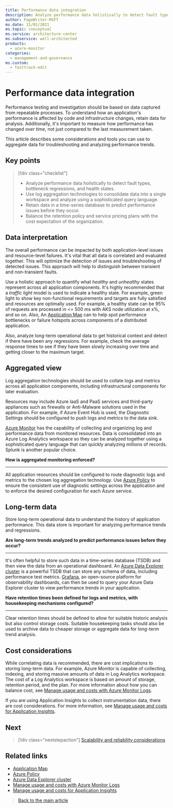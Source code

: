 ```yaml
---
title: Performance data integration
description: Analyze performance data holistically to detect fault types, bottlenecks regressions, and health states.
author: PageWriter-MSFT
ms.date: 11/01/2021
ms.topic: conceptual
ms.service: architecture-center
ms.subservice: well-architected
products:
  - azure-monitor
categories:
  - management-and-governance
ms.custom:
  - fasttrack-edit
---
```


# Performance data integration

Performance testing and investigation should be based on data captured from repeatable processes. To understand how an application's performance is affected by code and infrastructure changes, retain data for analysis. Additionally, it's important to measure how performance has changed _over time_, not just compared to the last measurement taken.

This article describes some considerations and tools you can use to aggregate data for troubleshooting and analyzing performance trends.

## Key points
> [!div class="checklist"]
> - Analyze performance data holistically to detect fault types, bottleneck regressions, and health states.
> - Use log aggregation technologies to consolidate data into a single workspace and analyze using a sophisticated query language.
> - Retain data in a time-series database to predict performance issues before they occur.
> - Balance the retention policy and service pricing plans with the cost expectation of the organization.

## Data interpretation

The overall performance can be impacted by both application-level issues and resource-level failures. It's vital that all data is correlated and evaluated together. This will optimize the detection of issues and troubleshooting of detected issues. This approach will help to distinguish between transient and non-transient faults.

Use a holistic approach to quantify what _healthy_ and _unhealthy_ states represent across all application components. It's highly recommended that a *traffic light* model is used to indicate a healthy state. For example, green light to show key non-functional requirements and targets are fully satisfied and resources are optimally used. For example, a healthy state can be 95% of requests are processed in <= 500 ms with AKS node utilization at x%, and so on. Also, An [Application Map](/azure/azure-monitor/app/app-map?tabs=net) can to help spot performance bottlenecks or failure hotspots across components of a distributed application.

Also, analyze long-term operational data to get historical context and detect if there have been any regressions. For example, check the average response times to see if they have been slowly increasing over time and getting closer to the maximum target.

## Aggregated view
Log aggregation technologies should be used to collate logs and metrics across all application components, including infrastructural components for later evaluation.

Resources may include Azure IaaS and PaaS services and third-party appliances such as firewalls or Anti-Malware solutions used in the application. For example, if Azure Event Hub is used, the Diagnostic Settings should be configured to push logs and metrics to the data sink.

[Azure Monitor](/azure/azure-monitor/data-platform) has the capability of collecting and organizing log and performance data from monitored resources. Data is consolidated into an Azure Log Analytics workspace so they can be analyzed together using a sophisticated query language that can quickly analyzing millions of records. Splunk is another popular choice.

**How is aggregated monitoring enforced?**
***

All application resources should be configured to route diagnostic logs and metrics to the chosen log aggregation technology. Use [Azure Policy](/azure/governance/policy/overview) to ensure the consistent use of diagnostic settings across the application and to enforce the desired configuration for each Azure service.

## Long-term data
Store long-term operational data to understand the history of application performance. This data store is important for analyzing performance trends and regressions.

**Are long-term trends analyzed to predict performance issues before they occur?**
***
It's often helpful to store such data in a time-series database (TSDB) and then view the data from an operational dashboard. An [Azure Data Explorer cluster](https://azure.microsoft.com/services/data-explorer/) is a powerful TSDB that can store any schema of data, including performance test metrics. [Grafana](https://grafana.com/), an open-source platform for observability dashboards, can then be used to query your Azure Data Explorer cluster to view performance trends in your application.

**Have retention times been defined for logs and metrics, with housekeeping mechanisms configured?**
***

Clear retention times should be defined to allow for suitable historic analysis but also control storage costs. Suitable housekeeping tasks should also be used to archive data to cheaper storage or aggregate data for long-term trend analysis.

## Cost considerations

While correlating data is recommended, there are cost implications to storing long-term data. For example, Azure Monitor is capable of collecting, indexing, and storing massive amounts of data in Log Analytics workspace. The cost of a Log Analytics workspace is based on amount of storage, retention period, and the plan. For more information about how you can balance cost, see [Manage usage and costs with Azure Monitor Logs](/azure/azure-monitor/logs/manage-cost-storage).

If you are using Application Insights to collect instrumentation data, there are cost considerations. For more information, see [Manage usage and costs for Application Insights](/azure/azure-monitor/app/pricing).

## Next
> [!div class="nextstepaction"]
> [Scalability and reliability considerations](monitor-analyze.md)

## Related links
-  [Application Map](/azure/azure-monitor/app/app-map?tabs=net)
- [Azure Policy](/azure/governance/policy/overview)
- [Azure Data Explorer cluster](https://azure.microsoft.com/services/data-explorer/)
- [Manage usage and costs with Azure Monitor Logs](/azure/azure-monitor//logs/manage-cost-storage)
- [Manage usage and costs for Application Insights](/azure/azure-monitor//app/pricing)
> [Back to the main article](checklist.md)
